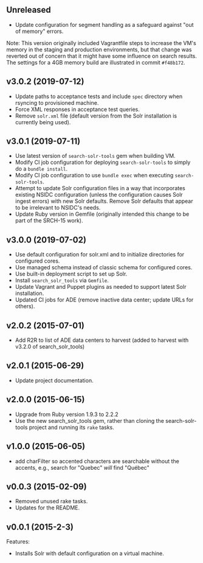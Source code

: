 ## Unreleased

  - Update configuration for segment handling as a safeguard against "out of
    memory" errors.

Note: This version originally included Vagrantfile steps to increase the VM's
memory in the staging and production environments, but that change was reverted
out of concern that it might have some influence on search results. The settings
for a 4GB memory build are illustrated in commit `#f48b172`.

## v3.0.2 (2019-07-12)

  - Update paths to acceptance tests and include `spec` directory when rsyncing
    to provisioned machine.
  - Force XML responses in acceptance test queries.
  - Remove `solr.xml` file (default version from the Solr installation is
    currently being used).

## v3.0.1 (2019-07-11)

  - Use latest version of `search-solr-tools` gem when building VM.
  - Modify CI job configuration for deploying `search-solr-tools` to simply do a
    `bundle install`.
  - Modify CI job configuration to use `bundle exec` when executing
    `search-solr-tools`.
  - Attempt to update Solr configuration files in a way that incorporates
    existing NSIDC configuration (unless the configuration causes Solr ingest
    errors) with new Solr defaults. Remove Solr defaults that appear to be
    irrelevant to NSIDC's needs.
  - Update Ruby version in Gemfile (originally intended this change to be part of the SRCH-15 work).

## v3.0.0 (2019-07-02)

  - Use default configuration for solr.xml and to initialize directories for configured cores.
  - Use managed schema instead of classic schema for configured cores.
  - Use built-in deployment script to set up Solr.
  - Install `search_solr_tools` via `Gemfile`.
  - Update Vagrant and Puppet plugins as needed to support latest Solr installation.
  - Updated CI jobs for ADE (remove inactive data center; update URLs for others).

## v2.0.2 (2015-07-01)

  - Add R2R to list of ADE data centers to harvest (added to harvest with v3.2.0
    of search_solr_tools)

## v2.0.1 (2015-06-29)

  - Update project documentation.

## v2.0.0 (2015-06-15)

  - Upgrade from Ruby version 1.9.3 to 2.2.2
  - Use the new search_solr_tools gem, rather than cloning the search-solr-tools
    project and running its `rake` tasks.

## v1.0.0 (2015-06-05)

  - add charFilter so accented characters are searchable without the accents,
    e.g., search for "Quebec" *will* find "Québec"

## v0.0.3 (2015-02-09)

  - Removed unused rake tasks.
  - Updates for the README.

## v0.0.1 (2015-2-3)

Features:

  - Installs Solr with default configuration on a virtual machine.
